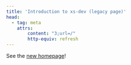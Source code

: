 ```yaml
---
title: 'Introduction to xs-dev (legacy page)'
head:
  - tag: meta
    attrs:
        content: "3;url=/"
        http-equiv: refresh
---
```


See the [new homepage](/)!
